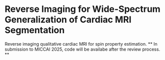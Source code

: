 # Reverse Imaging for Wide-Spectrum Generalization of Cardiac MRI Segmentation

Reverse imaging qualitative cardiac MRI for spin property estimation.
 ** In submission to MICCAI 2025, code will be availabe after the review process. **
